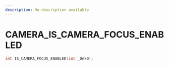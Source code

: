```yaml
---
description: No description available 
---
```


# CAMERA\_IS_CAMERA_FOCUS_ENABLED

```cpp
int IS_CAMERA_FOCUS_ENABLED(int _Unk0);
```